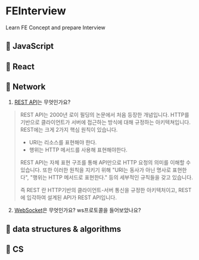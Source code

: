 # FEInterview
Learn FE Concept and prepare Interview

## 🍖 JavaScript

## 🍔 React

## 🍷 Network
1. [REST API](https://velog.io/@dbstjrwnekd/Rest-API)는 무엇인가요?
> REST API는 2000년 로이 필딩의 논문에서 처음 등장한 개념입니다. HTTP를 기반으로 클라이언트가 서버에 접근하는 방식에 대해 규정하는 아키텍쳐입니다. REST에는 크게 2가지 핵심 원칙이 있습니다.
> * URI는 리소스를 표현해야 한다.
> * 행위는 HTTP 메서드를 사용해 표현해야한다.
> 
> REST API는 자체 표현 구조를 통해 API만으로 HTTP 요청의 의미를 이해할 수 있습니다. 또한 이러한 원칙을 지키기 위해 "URI는 동사가 아닌 명사로 표현한다", "행위는 HTTP 메서드로 표현한다." 등의 세부적인 규칙들을 갖고 있습니다.
>
> 즉 REST 란 HTTP기반의 클라이언트-서버 통신을 규정한 아키텍처이고, REST에 입각하여 설계된 API가 REST API입니다.

2. [WebSocket](https://velog.io/@dbstjrwnekd/Websocket%EA%B3%BC-socket.io)은 무엇인가요? ws프로토콜을 들어보았나요?
## 🍟 data structures & algorithms

## 🍤 CS
